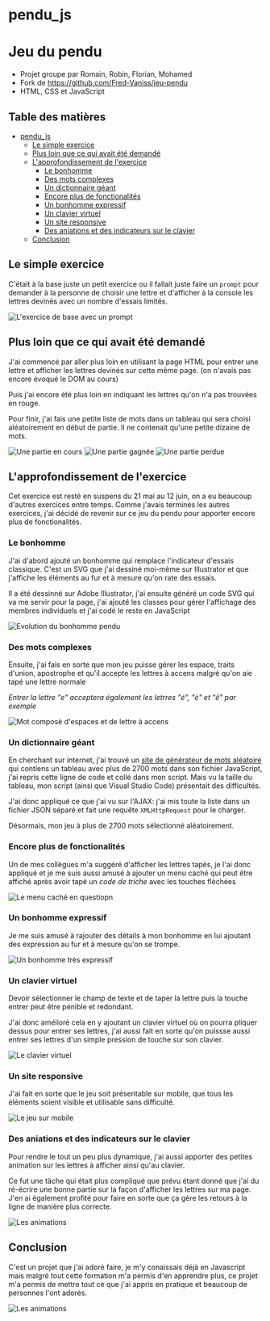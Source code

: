 # pendu_js

# Jeu du pendu <!-- omit in toc -->

- Projet groupe par Romain, Robin, Florian, Mohamed
- Fork de <https://github.com/Fred-Vaniss/jeu-pendu>
- HTML, CSS et JavaScript

## Table des matières <!-- omit in toc -->

- [pendu_js](#pendu_js)
  - [Le simple exercice](#le-simple-exercice)
  - [Plus loin que ce qui avait été demandé](#plus-loin-que-ce-qui-avait-été-demandé)
  - [L'approfondissement de l'exercice](#lapprofondissement-de-lexercice)
    - [Le bonhomme](#le-bonhomme)
    - [Des mots complexes](#des-mots-complexes)
    - [Un dictionnaire géant](#un-dictionnaire-géant)
    - [Encore plus de fonctionalités](#encore-plus-de-fonctionalités)
    - [Un bonhomme expressif](#un-bonhomme-expressif)
    - [Un clavier virtuel](#un-clavier-virtuel)
    - [Un site responsive](#un-site-responsive)
    - [Des aniations et des indicateurs sur le clavier](#des-aniations-et-des-indicateurs-sur-le-clavier)
  - [Conclusion](#conclusion)

## Le simple exercice

C'était à la base juste un petit exercice ou il fallait juste faire un `prompt` pour demander à la personne de choisir une lettre et d'afficher à la console les lettres devinés avec un nombre d'essais limités.

![L'exercice de base avec un prompt](./markdown/screenshot-0.jpg)

## Plus loin que ce qui avait été demandé

J'ai commencé par aller plus loin en utilisant la page HTML pour entrer une lettre et afficher les lettres devinés sur cette même page. (on n'avais pas encore évoqué le DOM au cours)

Puis j'ai encore été plus loin en indiquant les lettres qu'on n'a pas trouvées en rouge.

Pour finir, j'ai fais une petite liste de mots dans un tableau qui sera choisi aléatoirement en début de partie. Il ne contenait qu'une petite dizaine de mots.

![Une partie en cours](./markdown/screenshot-1.jpg)
![Une partie gagnée](./markdown/screenshot-2.jpg)
![Une partie perdue](./markdown/screenshot-3.jpg)

## L'approfondissement de l'exercice

Cet exercice est resté en suspens du 21 mai au 12 juin, on a eu beaucoup d'autres exercices entre temps. Comme j'avais terminés les autres exercices, j'ai décidé de revenir sur ce jeu du pendu pour apporter encore plus de fonctionalités.

### Le bonhomme

J'ai d'abord ajouté un bonhomme qui remplace l'indicateur d'essais classique. C'est un SVG que j'ai dessiné moi-même sur Illustrator et que j'affiche les éléments au fur et à mesure qu'on rate des essais.

Il a été dessinné sur Adobe Illustrator, j'ai ensuite généré un code SVG qui va me servir pour la page, j'ai ajouté les classes pour gérer l'affichage des membres individuels et j'ai codé le reste en JavaScript

![Evolution du bonhomme pendu](./markdown/screenshot-4.gif)

### Des mots complexes

Ensuite, j'ai fais en sorte que mon jeu puisse gérer les espace, traits d'union, apostrophe et qu'il accepte les lettres à accens malgré qu'on aie tapé une lettre normale

*Entrer la lettre "e" acceptera également les letrres "é", "è" et "ê" par exemple*

![Mot composé d'espaces et de lettre à accens](./markdown/screenshot-5.jpg)

### Un dictionnaire géant

En cherchant sur internet, j'ai trouvé un [site de générateur de mots aléatoire](http://www.textfixerfr.com/outils/generateur-de-mots-aleatoires.php) qui contiens un tableau avec plus de 2700 mots dans son fichier JavaScript, j'ai repris cette ligne de code et collé dans mon script. Mais vu la taille du tableau, mon script (ainsi que Visual Studio Code) présentait des difficultés.

J'ai donc appliqué ce que j'ai vu sur l'AJAX: j'ai mis toute la liste dans un fichier JSON séparé et fait une requête `XMLHttpRequest` pour le charger.

Désormais, mon jeu à plus de 2700 mots sélectionné aléatoirement.

### Encore plus de fonctionalités

Un de mes collègues m'a suggéré d'afficher les lettres tapés, je l'ai donc appliqué et je me suis aussi amusé à ajouter un menu caché qui peut être affiché après avoir tapé un *code de triche* avec les touches flèchées

![Le menu caché en questiopn](./markdown/screenshot-6.jpg)

### Un bonhomme expressif

Je me suis amusé à rajouter des détails à mon bonhomme en lui ajoutant des expression au fur et à mesure qu'on se trompe.

![Un bonhomme très expressif](./markdown/screenshot-7.gif)

### Un clavier virtuel

Devoir sélectionner le champ de texte et de taper la lettre puis la touche entrer peut être pénible et redondant.

J'ai donc amélioré cela en y ajoutant un clavier virtuel où on pourra pliquer dessus pour entrer ses lettres, j'ai aussi fait en sorte qu'on puissse aussi entrer ses lettres d'un simple pression de touche sur son clavier.

![Le clavier virtuel](./markdown/screenshot-8.jpg)

### Un site responsive

J'ai fait en sorte que le jeu soit présentable sur mobile, que tous les éléments soient visible et utilisable sans difficulté.

![Le jeu sur mobile](./markdown/screenshot-9.jpg)

### Des aniations et des indicateurs sur le clavier

Pour rendre le tout un peu plus dynamique, j'ai aussi apporter des petites animation sur les lettres à afficher ainsi qu'au clavier.

Ce fut une tâche qui était plus compliqué que prévu étant donné que j'ai du ré-écrire une bonne partie sur la façon d'afficher les lettres sur ma page. J'en ai également profité pour faire en sorte que ça gère les retours à la ligne de manière plus correcte.

![Les animations](./markdown/screenshot-11.gif)

## Conclusion

C'est un projet que j'ai adoré faire, je m'y conaissais déjà en Javascript mais malgré tout cette formation m'a permis d'en apprendre plus, ce projet m'a permis de mettre tout ce que j'ai appris en pratique et beaucoup de personnes l'ont adorés.

![Les animations](./markdown/screenshot-10.gif)
